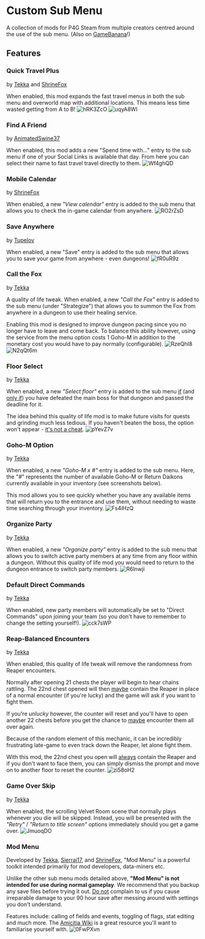 # Custom Sub Menu
A collection of mods for P4G Steam from multiple creators centred around the use of the sub menu. (Also on [GameBanana](https://gamebanana.com/mods/470352)!)

## Features
### Quick Travel Plus
by [Tekka](https://gamebanana.com/members/1739579) and [ShrineFox](https://gamebanana.com/members/1568750)

When enabled, this mod expands the fast travel menus in both the sub menu and overworld map with additional locations. This means less time wasted getting from A to B!
![hRK3ZcO](https://github.com/AnimatedSwine37/p4g64.customSubMenu/assets/24914353/5da3a0bc-6dd7-4757-9b0b-631545394a3a)
![uqyA8WI](https://github.com/AnimatedSwine37/p4g64.customSubMenu/assets/24914353/8571b922-88ef-4d7c-8839-fda16faf7969)

### Find A Friend
by [AnimatedSwine37](https://gamebanana.com/members/1742760)

When enabled, this mod adds a new "Spend time with..." entry to the sub menu if one of your Social Links is available that day. From here you can select their name to fast travel travel directly to them.
![Wf4ghQD](https://github.com/AnimatedSwine37/p4g64.customSubMenu/assets/24914353/31e1f3d8-4ad8-4f07-96d9-5ef886bdd9d2)

### Mobile Calendar
by [ShrineFox](https://gamebanana.com/members/1568750)

When enabled, a new *"View calendar"* entry is added to the sub menu that allows you to check the in-game calendar from anywhere.
![RO2rZsD](https://github.com/AnimatedSwine37/p4g64.customSubMenu/assets/24914353/ed60088c-e5df-4631-bc17-6ed7861f125e)

### Save Anywhere
by [Tupelov](https://gamebanana.com/members/1739633)

When enabled, a new "Save" entry is added to the sub menu that allows you to save your game from anywhere - even dungeons!
![fR0uR9z](https://github.com/AnimatedSwine37/p4g64.customSubMenu/assets/24914353/fcdd7f9d-8e92-41c7-8d55-7e8ac43e4fc2)

### Call the Fox
by [Tekka](https://gamebanana.com/members/1739579)

A quality of life tweak. When enabled, a new *"Call the Fox"* entry is added to the sub menu (under "Strategize") that allows you to summon the Fox from anywhere in a dungeon to use their healing service.

Enabling this mod is designed to improve dungeon pacing since you no longer have to leave and come back. To balance this ability however, using the service from the menu option costs 1 Goho-M in addition to the monetary cost you would have to pay normally (configurable).
![RzeQhI8](https://github.com/AnimatedSwine37/p4g64.customSubMenu/assets/24914353/ca62d2b8-c86f-4595-a187-19e0a32ebe3d)
![N2qQt6m](https://github.com/AnimatedSwine37/p4g64.customSubMenu/assets/24914353/ac8184a0-5010-4a67-86cd-1d06e039463b)

### Floor Select
by [Tekka](https://gamebanana.com/members/1739579)

When enabled, a new *"Select floor"* entry is added to the sub menu <ins>if</ins> (and <ins>only if</ins>) you have defeated the main boss for that dungeon and passed the deadline for it.

The idea behind this quality of life mod is to make future visits for quests and grinding much less tedious. If you haven't beaten the boss, the option won't appear - <ins>it's not a cheat</ins>.
![pYevZ7v](https://github.com/AnimatedSwine37/p4g64.customSubMenu/assets/24914353/7a4f2669-a301-48ea-ad09-b2016c61c4d0)

### Goho-M Option
by [Tekka](https://gamebanana.com/members/1739579)

When enabled, a new *"Goho-M x #"* entry is added to the sub menu. Here, the "#" represents the number of available Goho-M or Return Daikons currently available in your inventory (see screenshots below).

This mod allows you to see quickly whether you have any available items that will return you to the entrance and use them, without needing to waste time searching through your inventory.
![Fs4iHzQ](https://github.com/AnimatedSwine37/p4g64.customSubMenu/assets/24914353/fa492dad-dc31-4c43-97a1-04a2721e4a2e)

### Organize Party
by [Tekka](https://gamebanana.com/members/1739579)

When enabled, a new *"Organize party"* entry is added to the sub menu that allows you to switch active party members at any time from any floor within a dungeon. Without this quality of life mod you would need to return to the dungeon entrance to switch party members.
![R6lnwji](https://github.com/AnimatedSwine37/p4g64.customSubMenu/assets/24914353/a26e0eb5-ffd6-4e60-9c8e-da00691aafd6)

### Default Direct Commands
by [Tekka](https://gamebanana.com/members/1739579)

When enabled, new party members will automatically be set to "Direct Commands" upon joining your team (so you don't have to remember to change the setting yourself!).
![cck7sWP](https://github.com/AnimatedSwine37/p4g64.customSubMenu/assets/24914353/6c97ede6-8cd5-4a37-bc0a-fb612795ca0a)

### Reap-Balanced Encounters
by [Tekka](https://gamebanana.com/members/1739579)

When enabled, this quality of life tweak will remove the randomness from Reaper encounters.

Normally after opening 21 chests the player will begin to hear chains rattling. The 22nd chest opened will then <ins>maybe</ins> contain the Reaper in place of a normal encounter (if you're lucky) and the game will ask if you want to fight them.

If you're *unlucky* however, the counter will reset and you'll have to open another 22 chests before you get the chance to <ins>maybe</ins> encounter them all over again.

Because of the random element of this mechanic, it can be incredibly frustrating late-game to even track down the Reaper, let alone fight them.

With this mod, the 22nd chest you open will <ins>always</ins> contain the Reaper and if you don't want to face them, you can simply dismiss the prompt and move on to another floor to reset the counter.
![zi58oH2](https://github.com/AnimatedSwine37/p4g64.customSubMenu/assets/24914353/031b5ba7-0f79-4299-8c16-65385aa448c6)

### Game Over Skip
by [Tekka](https://gamebanana.com/members/1739579)

When enabled, the scrolling Velvet Room scene that normally plays whenever you die will be skipped. Instead, you will be presented with the *"Retry"* / *"Return to title screen"* options immediately should you get a game over.
![JmuoqDO](https://github.com/AnimatedSwine37/p4g64.customSubMenu/assets/24914353/aba3d7b0-2a00-4db8-8fdc-1fad15c9ce13)

### Mod Menu
Developed by [Tekka](https://gamebanana.com/members/1739579), [Sierrai17](https://gamebanana.com/members/1749229), and [ShrineFox](https://gamebanana.com/members/1568750), "Mod Menu" is a powerful toolkit intended primarily for mod developers, data-miners etc.

Unlike the other sub menu mods detailed above, **"Mod Menu" is not intended for use during normal gameplay**. We recommend that you backup any save files before trying it out. <ins>Do not</ins> complain to us if you cause irreparable damage to your 90 hour save after messing around with settings you don't understand.

Features include: calling of fields and events, toggling of flags, stat editing and much more. The [Amicitia Wiki](https://amicitia.miraheze.org/wiki/Persona_4_Golden#ID_Tables) is a great resource you'll want to familiarise yourself with.
![0FwPXvn](https://github.com/AnimatedSwine37/p4g64.customSubMenu/assets/24914353/69efbe5b-77ea-48a1-a8b6-79d4d4ffd71a)
